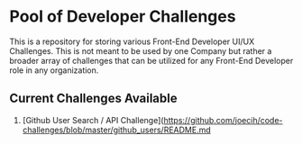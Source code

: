 # Pool of Developer Challenges
This is a repository for storing various Front-End Developer UI/UX Challenges. This is not meant to be used by one Company but rather a broader array of challenges that can be utilized for any Front-End Developer role in any organization.

## Current Challenges Available ##
1. [Github User Search / API Challenge](https://github.com/joecih/code-challenges/blob/master/github_users/README.md



